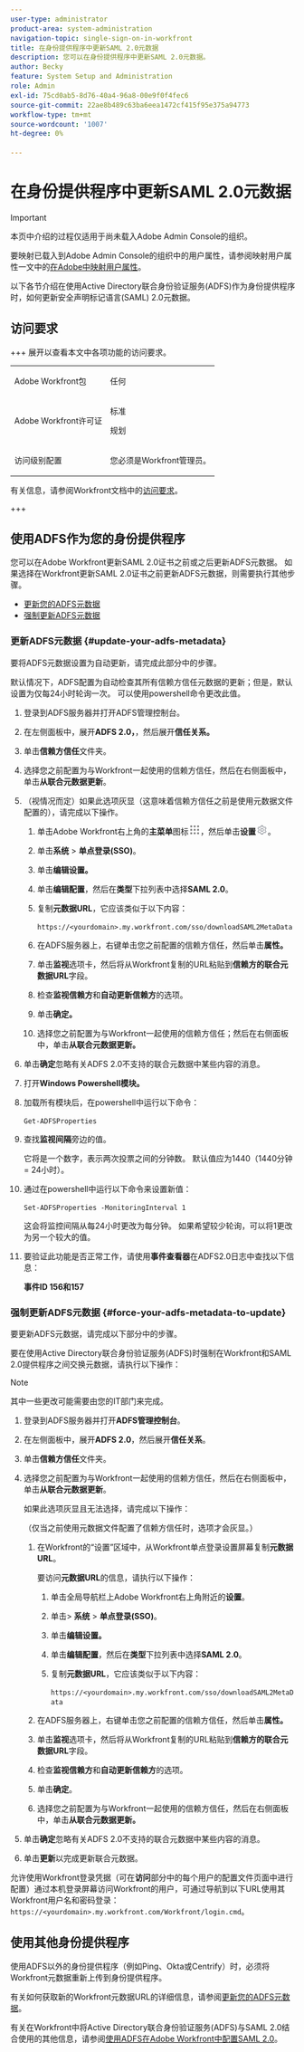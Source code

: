 ```yaml
---
user-type: administrator
product-area: system-administration
navigation-topic: single-sign-on-in-workfront
title: 在身份提供程序中更新SAML 2.0元数据
description: 您可以在身份提供程序中更新SAML 2.0元数据。
author: Becky
feature: System Setup and Administration
role: Admin
exl-id: 75cd0ab5-8d76-40a4-96a8-00e9f0f4fec6
source-git-commit: 22ae8b489c63ba6eea1472cf415f95e375a94773
workflow-type: tm+mt
source-wordcount: '1007'
ht-degree: 0%

---
```


# 在身份提供程序中更新SAML 2.0元数据

>[!IMPORTANT]
>
>本页中介绍的过程仅适用于尚未载入Adobe Admin Console的组织。
>
>要映射已载入到Adobe Admin Console的组织中的用户属性，请参阅映射用户属性一文中的[在Adobe中映射用户属性](/help/quicksilver/administration-and-setup/add-users/create-and-manage-users/map-user-attributes.md#map-user-attributes-in-the-adobe-unified-experience)。

以下各节介绍在使用Active Directory联合身份验证服务(ADFS)作为身份提供程序时，如何更新安全声明标记语言(SAML) 2.0元数据。

## 访问要求

+++ 展开以查看本文中各项功能的访问要求。

<table style="table-layout:auto"> 
 <col> 
 <col> 
 <tbody> 
  <tr> 
   <td role="rowheader">Adobe Workfront包</td> 
   <td><p>任何</p></td> 
  </tr> 
  <tr> 
   <td role="rowheader">Adobe Workfront许可证</td> 
   <td><p>标准</p><p>规划</p></td> 
  </tr> 
  <tr> 
   <td role="rowheader">访问级别配置</td> 
   <td> <p>您必须是Workfront管理员。</p> </p> </td> 
  </tr> 
 </tbody> 
</table>

有关信息，请参阅Workfront文档中的[访问要求](/help/quicksilver/administration-and-setup/add-users/access-levels-and-object-permissions/access-level-requirements-in-documentation.md)。

+++

## 使用ADFS作为您的身份提供程序

您可以在Adobe Workfront更新SAML 2.0证书之前或之后更新ADFS元数据。 如果选择在Workfront更新SAML 2.0证书之前更新ADFS元数据，则需要执行其他步骤。

* [更新您的ADFS元数据](#update-your-adfs-metadata)
* [强制更新ADFS元数据](#force-your-adfs-metadata-to-update)

### 更新ADFS元数据 {#update-your-adfs-metadata}

要将ADFS元数据设置为自动更新，请完成此部分中的步骤。

默认情况下，ADFS配置为自动检查其所有信赖方信任元数据的更新；但是，默认设置为仅每24小时轮询一次。 可以使用powershell命令更改此值。

1. 登录到ADFS服务器并打开ADFS管理控制台。
1. 在左侧面板中，展开&#x200B;**ADFS 2.0，**，然后展开&#x200B;**信任关系。**

1. 单击&#x200B;**信赖方信任**&#x200B;文件夹。
1. 选择您之前配置为与Workfront一起使用的信赖方信任，然后在右侧面板中，单击&#x200B;**从联合元数据更新**。
1. （视情况而定）如果此选项灰显（这意味着信赖方信任之前是使用元数据文件配置的），请完成以下操作。

   1. 单击Adobe Workfront右上角的&#x200B;**主菜单**&#x200B;图标![主菜单图标](assets/main-menu-icon.png)，然后单击&#x200B;**设置**![齿轮设置图标](assets/gear-icon-settings.png)。

   1. 单击&#x200B;**系统** > **单点登录(SSO)**。

   1. 单击&#x200B;**编辑设置。**
   1. 单击&#x200B;**编辑配置**，然后在&#x200B;**类型**&#x200B;下拉列表中选择&#x200B;**SAML 2.0**。

   1. 复制&#x200B;**元数据URL**，它应该类似于以下内容：

      `https://<yourdomain>.my.workfront.com/sso/downloadSAML2MetaData`

   1. 在ADFS服务器上，右键单击您之前配置的信赖方信任，然后单击&#x200B;**属性。**
   1. 单击&#x200B;**监视**&#x200B;选项卡，然后将从Workfront复制的URL粘贴到&#x200B;**信赖方的联合元数据URL**&#x200B;字段。

   1. 检查&#x200B;**监视信赖方**&#x200B;和&#x200B;**自动更新信赖方**&#x200B;的选项。

   1. 单击&#x200B;**确定。**
   1. 选择您之前配置为与Workfront一起使用的信赖方信任；然后在右侧面板中，单击&#x200B;**从联合元数据更新。**

1. 单击&#x200B;**确定**&#x200B;忽略有关ADFS 2.0不支持的联合元数据中某些内容的消息。
1. 打开&#x200B;**Windows Powershell模块。**
1. 加载所有模块后，在powershell中运行以下命令：

   `Get-ADFSProperties`

1. 查找&#x200B;**监视间隔**&#x200B;旁边的值。

   它将是一个数字，表示两次投票之间的分钟数。 默认值应为1440（1440分钟= 24小时）。

1. 通过在powershell中运行以下命令来设置新值：

   `Set-ADFSProperties -MonitoringInterval 1`

   这会将监控间隔从每24小时更改为每分钟。 如果希望较少轮询，可以将1更改为另一个较大的值。

1. 要验证此功能是否正常工作，请使用&#x200B;**事件查看器**&#x200B;在ADFS2.0日志中查找以下信息：

   **事件ID 156和157**

### 强制更新ADFS元数据 {#force-your-adfs-metadata-to-update}

要更新ADFS元数据，请完成以下部分中的步骤。

要在使用Active Directory联合身份验证服务(ADFS)时强制在Workfront和SAML 2.0提供程序之间交换元数据，请执行以下操作：

>[!NOTE]
>
>其中一些更改可能需要由您的IT部门来完成。

1. 登录到ADFS服务器并打开&#x200B;**ADFS管理控制台**。
1. 在左侧面板中，展开&#x200B;**ADFS 2.0**，然后展开&#x200B;**信任关系**。

1. 单击&#x200B;**信赖方信任**&#x200B;文件夹。
1. 选择您之前配置为与Workfront一起使用的信赖方信任，然后在右侧面板中，单击&#x200B;**从联合元数据更新**。

   如果此选项灰显且无法选择，请完成以下操作：

   （仅当之前使用元数据文件配置了信赖方信任时，选项才会灰显。）

   1. 在Workfront的“设置”区域中，从Workfront单点登录设置屏幕复制&#x200B;**元数据URL**。

      要访问&#x200B;**元数据URL**&#x200B;的信息，请执行以下操作：

      1. 单击全局导航栏上Adobe Workfront右上角附近的&#x200B;**设置**。
      1. 单击> **系统** > **单点登录(SSO)**。
      1. 单击&#x200B;**编辑设置。**
      1. 单击&#x200B;**编辑配置**，然后在&#x200B;**类型**&#x200B;下拉列表中选择&#x200B;**SAML 2.0**。
      1. 复制&#x200B;**元数据URL**，它应该类似于以下内容：

         `https://<yourdomain>.my.workfront.com/sso/downloadSAML2MetaData`

   1. 在ADFS服务器上，右键单击您之前配置的信赖方信任，然后单击&#x200B;**属性。**
   1. 单击&#x200B;**监视**&#x200B;选项卡，然后将从Workfront复制的URL粘贴到&#x200B;**信赖方的联合元数据URL**&#x200B;字段。
   1. 检查&#x200B;**监视信赖方**&#x200B;和&#x200B;**自动更新信赖方**&#x200B;的选项。
   1. 单击&#x200B;**确定**。
   1. 选择您之前配置为与Workfront一起使用的信赖方信任，然后在右侧面板中，单击&#x200B;**从联合元数据更新。**

1. 单击&#x200B;**确定**&#x200B;忽略有关ADFS 2.0不支持的联合元数据中某些内容的消息。
1. 单击&#x200B;**更新**&#x200B;以完成更新联合元数据。

允许使用Workfront登录凭据（可在&#x200B;**访问**&#x200B;部分中的每个用户的配置文件页面中进行配置）通过本机登录屏幕访问Workfront的用户，可通过导航到以下URL使用其Workfront用户名和密码登录： `https://<yourdomain>.my.workfront.com/Workfront/login.cmd`。

## 使用其他身份提供程序

使用ADFS以外的身份提供程序（例如Ping、Okta或Centrify）时，必须将Workfront元数据重新上传到身份提供程序。

有关如何获取新的Workfront元数据URL的详细信息，请参阅[更新您的ADFS元数据](#update-your-adfs-metadata)。

有关在Workfront中将Active Directory联合身份验证服务(ADFS)与SAML 2.0结合使用的其他信息，请参阅[使用ADFS在Adobe Workfront中配置SAML 2.0](../../../administration-and-setup/add-users/single-sign-on/configure-workfront-saml-2-adfs.md)。
